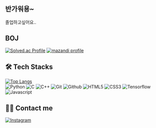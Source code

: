 ## 반가워용~
졸업하고싶어요..

## BOJ
[![Solved.ac Profile](http://mazassumnida.wtf/api/v2/generate_badge?boj=igomae)](https://solved.ac/igomae/)
[![mazandi profile](http://mazandi.herokuapp.com/api?handle=igomae&theme=warm)](https://solved.ac/igomae/)

## 🛠️ Tech Stacks
[![Top Langs](https://github-readme-stats.vercel.app/api/top-langs/?username=dlstjd825&exclude_repo=c_project,DoItCPP&layout=donut)](https://github.com/dlstjd825/github-readme-stats)    
![Python](https://img.shields.io/badge/Python-3776AB?style=flat&logo=Python&logoColor=white)
![C](https://img.shields.io/badge/C-A8B9CC?style=flat&logo=C&logoColor=white)
![C++](https://img.shields.io/badge/C++-00599C?style=flat&logo=C%2B%2B&logoColor=white)
![Git](https://img.shields.io/badge/Git-F05032?style=flat&logo=Git&logoColor=white)
![Github](https://img.shields.io/badge/Github-181717?style=flat&logo=Github&logoColor=white)
![HTML5](https://img.shields.io/badge/HTML5-E34F26?style=flat&logo=HTML5&logoColor=white)
![CSS3](https://img.shields.io/badge/CSS3-1572B6?style=flat&logo=CSS3&logoColor=white)
![Tensorflow](https://img.shields.io/badge/Tensorflow-FF6F00?style=flat&logo=Tensorflow&logoColor=white)
![Javascript](https://img.shields.io/badge/Javascript-F7DF1E?style=flat&logo=Javascript&logoColor=white)

## 🧑‍💻 Contact me
[![Instagram](https://img.shields.io/badge/Instagram-E4405F?style=flat&logo=Instagram&logoColor=white)](https://www.instagram.com/ln.starr_/)
